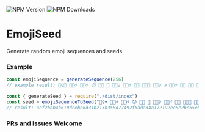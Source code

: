 ![NPM Version](https://img.shields.io/npm/v/emojiseedjs) ![NPM Downloads](https://img.shields.io/npm/dw/emojiseedjs)
# EmojiSeed
Generate random emoji sequences and seeds.

### Example
```js
const emojiSequence = generateSequence(256)
// example result: 🚶‍♀️‍➡️ 🤵🏿‍♂️ 🙇🏾‍♂️ 😓 🙎🏽 🫷 🧚🏿‍♀ 🙇🏼‍♂️ 🫵🏻 🧑🏽‍🎄 🙅🏽‍♀️ ✊ 🦸🏻‍♂ 🙍🏿 🤜🏿 🧑🏿‍✈ 🙇🏻‍♂️ 👨🏿‍⚖️ 💁🏿‍♀ 👨 👨🏻‍🦱 🫱🏻‍🫲🏽 😛 👮🏻‍♂️ 👱🏽‍♀️ 🤨 👩🏻‍🏭 😀
```

```js
const { generateSeed } = require("./dist/index")
const seed = emojiSequenceToSeed("🚶‍♀️‍➡️ 🤵🏿‍♂️ 🙇🏾‍♂️ 😓 🙎🏽 🫷 🧚🏿‍♀ 🙇🏼‍♂️ 🫵🏻 🧑🏽‍🎄 🙅🏽‍♀️ ✊ 🦸🏻‍♂ 🙍🏿 🤜🏿 🧑🏿‍✈ 🙇🏻‍♂️ 👨🏿‍⚖️ 💁🏿‍♀ 👨 👨🏻‍🦱 🫱🏻‍🫲🏽 😛 👮🏻‍♂️ 👱🏽‍♀️ 🤨 👩🏻‍🏭 😀")
// result: aef2bbb4b610dceba6d31b213b358d77492f6bda34a172192ec8e2be65ebd846500c8fe44f7bc6722d9b7f47b9e17d43867cab57efbd3a602382e0a87f6b12fd
```

### PRs and Issues Welcome
